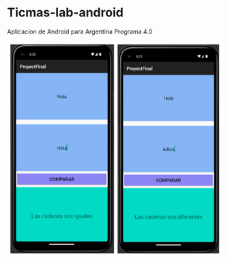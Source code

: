 # Ticmas-lab-android
Aplicacion de Android para Argentina Programa 4.0

![preview img](/preview.png)
